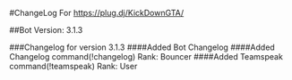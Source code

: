 #ChangeLog For https://plug.dj/KickDownGTA/

##Bot Version: 3.1.3

###Changelog for version 3.1.3
####Added Bot Changelog
####Added Changelog command(!changelog) Rank: Bouncer
####Added Teamspeak command(!teamspeak) Rank: User
